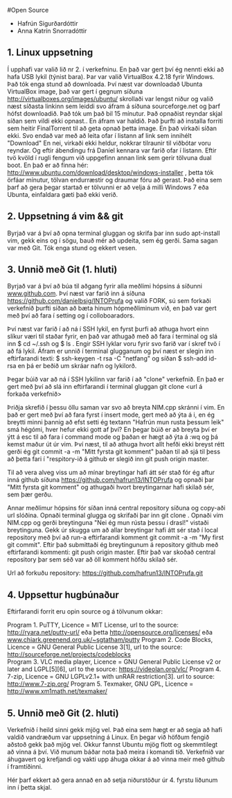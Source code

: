 #Open Source

* Hafrún Sigurðardóttir
* Anna Katrín Snorradóttir

## 1. Linux uppsetning

Í upphafi var valið  lið nr 2. í verkefninu. En það var gert því ég nennti ekki að hafa USB lykil (týnist bara). Þar var valið VirtualBox 4.2.18 fyrir Windows. Það tók enga stund að downloada. Því næst var downloadað Ubunta VirtualBox image, það var gert í gegnum síðuna http://virtualboxes.org/images/ubuntu/ skrollaði var lengst niður og valið næst síðasta linkinn sem leiddi svo áfram á síðuna sourceforge.net og þarf hófst downloadið. Það tók um það bil 15 mínutur. Það opnaðist reyndar skjal síðan sem vildi ekki opnast.. En áfram var haldið. Það þurfti að installa forriti sem heitir FinalTorrent til að geta opnað þetta image. En það virkaði síðan ekki. Svo endað var með að leita ofar í listann af link sem innihélt "Download" En nei, virkaði ekki heldur, nokkrar tilraunir til viðbótar voru reyndar. Og eftir ábendingu frá Daníel kennara var farið ofar í listann. Eftir tvö kvöld í rugli fengum við uppgefinn annan link sem gerir tölvuna dual boot. En það er að finna hér: http://www.ubuntu.com/download/desktop/windows-installer , þetta tók örfáar mínutur, tölvan endurræstir og draumar fóru að gerast. Það eina sem þarf að gera þegar startað er tölvunni er að velja á milli Windows 7 eða Ubunta, einfaldara gæti það ekki verið. 


## 2. Uppsetning á vim && git

Byrjað var á því að opna terminal gluggan og skrifa þar inn sudo apt-install vim, gekk eins og í sögu, bauð mér að updeita, sem ég gerði. Sama sagan var með Git. Tók enga stund og ekkert vesen. 


## 3. Unnið með Git (1. hluti)

Byrjað var á því að búa til aðgang fyrir alla meðlimi hópsins á síðunni www.github.com. Því næst var farið inn á síðuna  https://github.com/danielbsig/INTOPrufa og valið FORK, sú sem forkaði verkefnið þurfti síðan að bæta hinum hópmeðliminum við, en það var gert með því að fara í setting og í colloboaradors.  

Því næst var farið í að ná í SSH lykil, en fyrst þurfi að athuga hvort einn slíkur væri til staðar fyrir, en það var athugað með að fara í terminal og slá inn $ cd ~/.ssh og $ ls . Engir SSH lyklar voru fyrir svo farið var í skref tvö í að fá lykil. Áfram er unnið í terminal glugganum og því næst er slegin inn eftirfarandi texti: $ ssh-keygen -t rsa -C "netfang" og síðan $ ssh-add id-rsa en þá er beðið um skráar nafn og lykilorð. 

Þegar búið var að ná í SSH lykilinn var farið í að "clone" verkefnið. En það er gert með því að slá inn eftirfarandi í terminal gluggan git clone <url á forkaða verkefnið> 

Þriðja skrefið í þessu öllu saman var svo að breyta NIM.cpp skránni í vim. En það er gert með því að fara fyrst í insert mode, gert með að ýta á i, en ég breytti minni þannig að efst setti ég textann "Hafrún mun rusta þessum leik" smá hégómi, hver hefur ekki gott af því? En þegar búið er að breyta því er ýtt á esc til að fara í command mode og þaðan er hægt að ýta á :wq og þá kemst maður út úr vim. Því næst, til að athuga hvort allt hefði ekki breyst rétt gerði ég git commit -a -m "Mitt fyrsta git komment" þaðan til að sjá til þess að þetta fari í "respitory-ið á github er slegið inn git push origin master. 

Til að vera alveg viss um að mínar breytingar hafi átt sér stað fór ég aftur inná github síðuna https://github.com/hafrun13/INTOPrufa og opnaði þar "Mitt fyrsta git komment" og athugaði hvort breytingarnar hafi skilað sér, sem þær gerðu.

Annar meðlimur hópsins fór síðan inná central repository síðuna og copy-aði url slóðina. Opnaði terminal glugga og skrifaði þar inn git clone <url>. Opnaði vim NIM.cpp og gerði breytinguna "Nei ég mun rústa þessu í drasl!" vistaði breytinguna. Gekk úr skugga um að allar breytingar hafi átt sér stað í local repository með því að run-a eftirfarandi komment git commit -a -m "My first git commit". Eftir það submittaði ég breytingunum á repository github með eftirfarandi kommenti: git push origin master. Eftir það var skoðað central repository þar sem séð var að öll komment höfðu skilað sér.

Url að forkuðu repository: 
https://github.com/hafrun13/INTOPrufa.git  

## 4. Uppsettur hugbúnaður

Eftirfarandi forrit eru opin source og á tölvunum okkar:

Program 1. PuTTY, Licence = MIT License, url to the source: http://ryara.net/putty-url/ eða þetta http://opensource.org/licenses/ eða www.chiark.greenend.org.uk/~sgtatham/putty
Program 2. Code Blocks, Licence = GNU General Public License 3[1], url to the source: http://sourceforge.net/projects/codeblocks  
Program 3. VLC media player, Licence = GNU General Public License v2 or later and LGPL[5][6], url to the source: https://videolan.org/vlc/ 
Program 4. 7-zip, Licence = GNU LGPLv2.1+ with unRAR restriction[3]. url to source: http://www.7-zip.org/
Program 5. Texmaker, GNU GPL, Licence = http://www.xm1math.net/texmaker/

## 5. Unnið með Git (2. hluti)

Verkefnið í heild sinni gekk mjög vel. Það eina sem hægt er að segja að hafi valdið vandræðum var uppsetning á Linux. En þegar við höfðum fengið aðstoð gekk það mjög vel. Okkur fannst Ubuntu mjög flott og skemmtilegt að vinna á því. Við munum báðar nota það meira í komandi tíð. Verkefnið var áhugavert og krefjandi og vakti upp áhuga okkar á að vinna meir með github í framtíðinni.  

Hér þarf ekkert að gera annað en að setja niðurstöður úr 4. fyrstu liðunum inn í þetta skjal.

